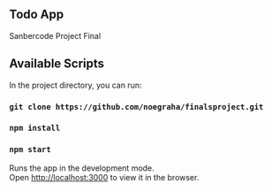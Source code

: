## Todo App

Sanbercode Project Final

## Available Scripts

In the project directory, you can run:

### `git clone https://github.com/noegraha/finalsproject.git `

### `npm install`

### `npm start`

Runs the app in the development mode.<br />
Open [http://localhost:3000](http://localhost:3000) to view it in the browser.
